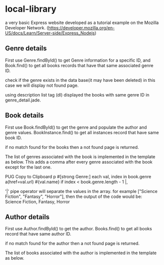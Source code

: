 # local-library

 a very basic Express website developed as a tutorial example on the Mozilla Developer Network. (https://developer.mozilla.org/en-US/docs/Learn/Server-side/Express_Nodejs)

 ## Genre details

 First use Genre.findById() to get Genre information for a specific ID, and Book.find() to get all books records that have that same associated genre ID. 

 check if the genre exists in the data base(it may have been deleted) in this case we will display not found page.

 using description list tag (dl) displayed the books with same genre ID in genre_detail.jade.

 ## Book details

First use Book.findById() to get the genre and populate the author and genre values. BookInstance.find() to get all instances record that have same book ID.

if no match found for the books then a not found page is returned.

The list of genres associated with the book is implemented in the template as below. This adds a comma after every genre associated with the book except for the last one.

PUG
Copy to Clipboard
  p #[strong Genre:]
    each val, index in book.genre
      a(href=val.url) #{val.name}
      if index < book.genre.length - 1
        |,

'|' pipe operator will separate the values in the array.
for example ["Science Fiction", "Fantasy", "Horror"], then the output of the code would be:
Science Fiction, Fantasy, Horror

## Author details

First use Author.findById() to get the author. Books.find() to get all books record that have same author ID.

if no match found for the author then a not found page is returned.

The list of books associated with the author is implemented in the template as below.